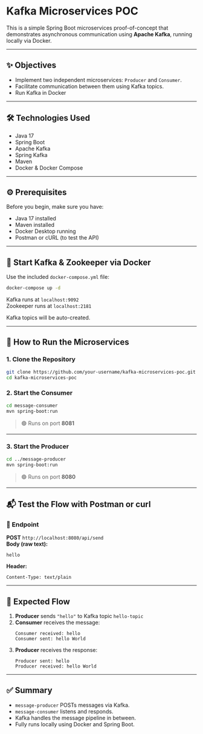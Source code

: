 # Kafka Microservices POC

This is a simple Spring Boot microservices proof-of-concept that demonstrates asynchronous communication using **Apache Kafka**, running locally via Docker.

---

## ✨ Objectives

- Implement two independent microservices: `Producer` and `Consumer`.
- Facilitate communication between them using Kafka topics.
- Run Kafka in Docker

---

## 🛠️ Technologies Used

- Java 17
- Spring Boot
- Apache Kafka
- Spring Kafka
- Maven
- Docker & Docker Compose

---

## ⚙️ Prerequisites

Before you begin, make sure you have:

- Java 17 installed
- Maven installed
- Docker Desktop running
- Postman or cURL (to test the API)

---

## 🐳 Start Kafka & Zookeeper via Docker

Use the included `docker-compose.yml` file:

```bash
docker-compose up -d
```

Kafka runs at `localhost:9092`  
Zookeeper runs at `localhost:2181`

Kafka topics will be auto-created.

---

## 🚀 How to Run the Microservices

### 1. Clone the Repository

```bash
git clone https://github.com/your-username/kafka-microservices-poc.git
cd kafka-microservices-poc
```

### 2. Start the Consumer

```bash
cd message-consumer
mvn spring-boot:run
```

> 🟢 Runs on port **8081**

---

### 3. Start the Producer

```bash
cd ../message-producer
mvn spring-boot:run
```

> 🟢 Runs on port **8080**

---

## 📬 Test the Flow with Postman or curl

### 🔸 Endpoint

**POST** `http://localhost:8080/api/send`  
**Body (raw text):**

```
hello
```

**Header:**
```
Content-Type: text/plain
```

---

## 🔄 Expected Flow

1. **Producer** sends `"hello"` to Kafka topic `hello-topic`
2. **Consumer** receives the message:
   ```
   Consumer received: hello
   Consumer sent: hello World
   ```
3. **Producer** receives the response:
   ```
   Producer sent: hello
   Producer received: hello World
   ```

---

## ✅ Summary

- `message-producer` POSTs messages via Kafka.
- `message-consumer` listens and responds.
- Kafka handles the message pipeline in between.
- Fully runs locally using Docker and Spring Boot.
